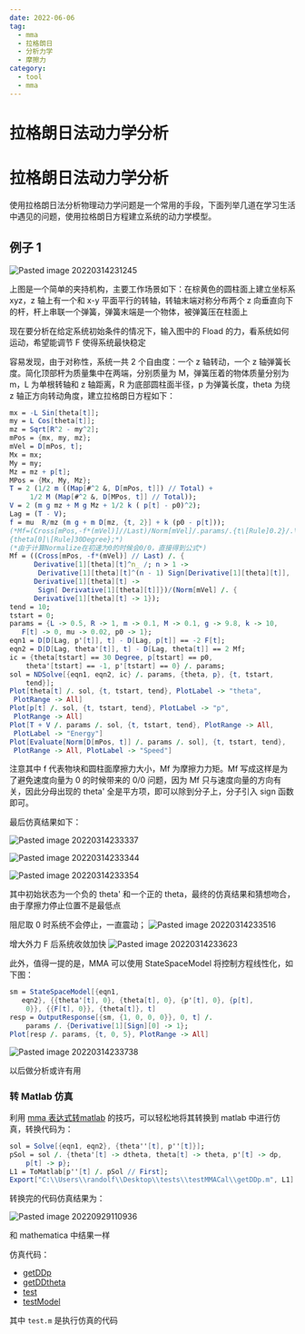 ```yaml
---
date: 2022-06-06
tag:
  - mma
  - 拉格朗日
  - 分析力学
  - 摩擦力
category:
  - tool
  - mma
---
```


# 拉格朗日法动力学分析

# 拉格朗日法动力学分析


使用拉格朗日法分析物理动力学问题是一个常用的手段，下面列举几道在学习生活中遇见的问题，使用拉格朗日方程建立系统的动力学模型。

## 例子 1

![Pasted image 20220314231245](./assets/Pasted-image-20220314231245.png)

上图是一个简单的夹持机构，主要工作场景如下：在棕黄色的圆柱面上建立坐标系 xyz，z 轴上有一个和 x-y 平面平行的转轴，转轴末端对称分布两个 z 向垂直向下的杆，杆上串联一个弹簧，弹簧末端是一个物体，被弹簧压在柱面上

现在要分析在给定系统初始条件的情况下，输入图中的 Fload 的力，看系统如何运动，希望能调节 F 使得系统最快稳定

容易发现，由于对称性，系统一共 2 个自由度：一个 z 轴转动，一个 z 轴弹簧长度。简化顶部杆为质量集中在两端，分别质量为 M，弹簧压着的物体质量分别为 m，L 为单根转轴和 z 轴距离，R 为底部圆柱面半径，p 为弹簧长度，theta 为绕 z 轴正方向转动角度，建立拉格朗日方程如下：

```mathematica
mx = -L Sin[theta[t]];
my = L Cos[theta[t]];
mz = Sqrt[R^2 - my^2];
mPos = {mx, my, mz};
mVel = D[mPos, t];
Mx = mx;
My = my;
Mz = mz + p[t];
MPos = {Mx, My, Mz};
T = 2 (1/2 m ((Map[#^2 &, D[mPos, t]]) // Total) + 
     1/2 M (Map[#^2 &, D[MPos, t]] // Total));
V = 2 (m g mz + M g Mz + 1/2 k ( p[t] - p0)^2);
Lag = (T - V);
f = mu  R/mz (m g + m D[mz, {t, 2}] + k (p0 - p[t]));
(*Mf=(Cross[mPos,-f*(mVel)]//Last)/Norm[mVel]/.params/.{t\[Rule]0.2}/.\
{theta[0]\[Rule]30Degree};*)
(*由于计算Normalize在初速为0的时候会0/0，直接得到公式*)
Mf = ((Cross[mPos, -f*(mVel)] // Last) /. { 
      Derivative[1][theta][t]^n_ /; n > 1 -> 
       Derivative[1][theta][t]^(n - 1) Sign[Derivative[1][theta][t]], 
      Derivative[1][theta][t] -> 
       Sign[ Derivative[1][theta][t]]})/(Norm[mVel] /. { 
      Derivative[1][theta][t] -> 1});
tend = 10;
tstart = 0;
params = {L -> 0.5, R -> 1, m -> 0.1, M -> 0.1, g -> 9.8, k -> 10, 
   F[t] -> 0, mu -> 0.02, p0 -> 1};
eqn1 = D[D[Lag, p'[t]], t] - D[Lag, p[t]] == -2 F[t];
eqn2 = D[D[Lag, theta'[t]], t] - D[Lag, theta[t]] == 2 Mf;
ic = {theta[tstart] == 30 Degree, p[tstart] == p0, 
    theta'[tstart] == -1, p'[tstart] == 0} /. params;
sol = NDSolve[{eqn1, eqn2, ic} /. params, {theta, p}, {t, tstart, 
    tend}];
Plot[theta[t] /. sol, {t, tstart, tend}, PlotLabel -> "theta", 
 PlotRange -> All]
Plot[p[t] /. sol, {t, tstart, tend}, PlotLabel -> "p", 
 PlotRange -> All]
Plot[T + V /. params /. sol, {t, tstart, tend}, PlotRange -> All, 
 PlotLabel -> "Energy"]
Plot[Evaluate[Norm[D[mPos, t]] /. params /. sol], {t, tstart, tend}, 
 PlotRange -> All, PlotLabel -> "Speed"]    
```

注意其中 f 代表物块和圆柱面摩擦力大小，Mf 为摩擦力力矩。Mf 写成这样是为了避免速度向量为 0 的时候带来的 0/0 问题，因为 Mf 只与速度向量的方向有关，因此分母出现的 theta' 全是平方项，即可以除到分子上，分子引入 sign 函数即可。

最后仿真结果如下：

![Pasted image 20220314233337](./assets/Pasted-image-20220314233337.png)

![Pasted image 20220314233344](./assets/Pasted-image-20220314233344.png)

![Pasted image 20220314233354](./assets/Pasted-image-20220314233354.png)

其中初始状态为一个负的 theta' 和一个正的 theta，最终的仿真结果和猜想吻合，由于摩擦力停止位置不是最低点

阻尼取 0 时系统不会停止，一直震动；
![Pasted image 20220314233516](./assets/Pasted-image-20220314233516.png)


增大外力 F 后系统收敛加快
![Pasted image 20220314233623](./assets/Pasted-image-20220314233623.png)

此外，值得一提的是，MMA 可以使用 StateSpaceModel 将控制方程线性化，如下图：
```mathematica
sm = StateSpaceModel[{eqn1, 
   eqn2}, {{theta'[t], 0}, {theta[t], 0}, {p'[t], 0}, {p[t], 
    0}}, {{F[t], 0}}, {theta[t]}, t]
resp = OutputResponse[{sm, {1, 0, 0, 0}}, 0, t] /. 
    params /. {Derivative[1][Sign][0] -> 1};
Plot[resp /. params, {t, 0, 5}, PlotRange -> All]
```

![Pasted image 20220314233738](./assets/Pasted-image-20220314233738.png)

以后做分析或许有用

### 转 Matlab 仿真

利用 [mma 表达式转matlab](./mma-表达式转matlab.md) 的技巧，可以轻松地将其转换到 matlab 中进行仿真，转换代码为：

```mathematica
sol = Solve[{eqn1, eqn2}, {theta''[t], p''[t]}];
pSol = sol /. {theta'[t] -> dtheta, theta[t] -> theta, p'[t] -> dp, 
    p[t] -> p};
L1 = ToMatlab[p''[t] /. pSol // First];
Export["C:\\Users\\randolf\\Desktop\\tests\\testMMACal\\getDDp.m", L1]
```

转换完的代码仿真结果为：

![Pasted image 20220929110936](./assets/Pasted-image-20220929110936.png)

和 mathematica 中结果一样

仿真代码：

- [getDDp](./assets/getDDp.m)
- [getDDtheta](./assets/getDDtheta.m)
- [test](./assets/test.m)
- [testModel](./assets/testModel.m)

其中 `test.m` 是执行仿真的代码
